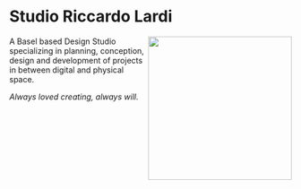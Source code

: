 <h1>Studio Riccardo Lardi</h1>
<img align="right" src="https://media.giphy.com/media/p1aqyY6Y0g9uo/giphy.gif" width="256">
<p>A Basel based Design Studio specializing in planning, conception, design and development of projects in between digital and physical space.</p>
<p><em>Always loved creating, always will.</em></p>